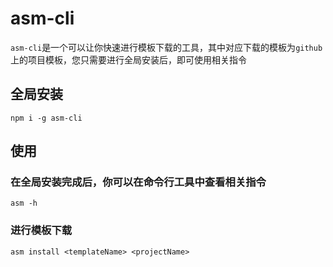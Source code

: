 # asm-cli

`asm-cli`是一个可以让你快速进行模板下载的工具，其中对应下载的模板为`github`上的项目模板，您只需要进行全局安装后，即可使用相关指令

## 全局安装

```shell
npm i -g asm-cli
```

## 使用

### 在全局安装完成后，你可以在命令行工具中查看相关指令

```shell
asm -h
```

### 进行模板下载

```shell
asm install <templateName> <projectName>
```
